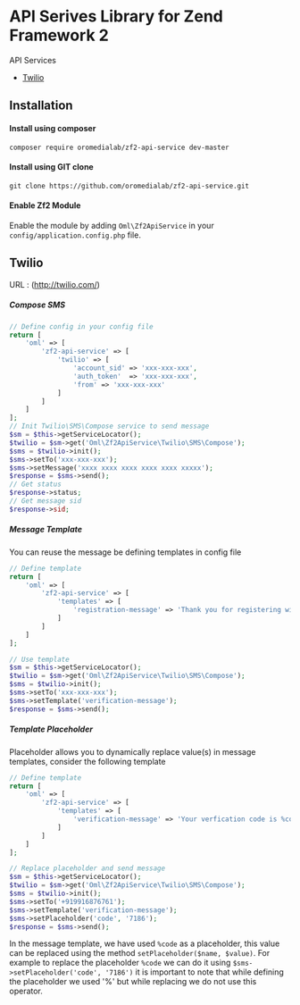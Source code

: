 API Serives Library for Zend Framework 2
=============

API Services
* [Twilio](https://github.com/oromedialab/zf2-api-service#twilio-)

Installation
------------

#### Install using composer
```
composer require oromedialab/zf2-api-service dev-master
```

#### Install using GIT clone
```
git clone https://github.com/oromedialab/zf2-api-service.git
```

#### Enable Zf2 Module
Enable the module by adding `Oml\Zf2ApiService` in your `config/application.config.php` file.

Twilio 
------
URL : (http://twilio.com/)

##### Compose SMS
```php
// Define config in your config file
return [
	'oml' => [
		'zf2-api-service' => [
			'twilio' => [
				'account_sid' => 'xxx-xxx-xxx',
				'auth_token'  => 'xxx-xxx-xxx',
				'from' => 'xxx-xxx-xxx'
			]
		]
	]
];
// Init Twilio\SMS\Compose service to send message
$sm = $this->getServiceLocator();
$twilio = $sm->get('Oml\Zf2ApiService\Twilio\SMS\Compose');
$sms = $twilio->init();
$sms->setTo('xxx-xxx-xxx');
$sms->setMessage('xxxx xxxx xxxx xxxx xxxx xxxxx');
$response = $sms->send();
// Get status
$response->status;
// Get message sid
$response->sid;
```

##### Message Template
You can reuse the message be defining templates in config file
```php
// Define template
return [
	'oml' => [
		'zf2-api-service' => [
			'templates' => [
				'registration-message' => 'Thank you for registering with us, we will keep you posted with exciting offers'
			]
		]
	]
];

// Use template
$sm = $this->getServiceLocator();
$twilio = $sm->get('Oml\Zf2ApiService\Twilio\SMS\Compose');
$sms = $twilio->init();
$sms->setTo('xxx-xxx-xxx');
$sms->setTemplate('verification-message');
$response = $sms->send();
```

##### Template Placeholder
Placeholder allows you to dynamically replace value(s) in message templates, consider the following template
```php
// Define template
return [
	'oml' => [
		'zf2-api-service' => [
			'templates' => [
				'verification-message' => 'Your verfication code is %code% do not share this code with anyone for security reasons'
			]
		]
	]
];

// Replace placeholder and send message
$sm = $this->getServiceLocator();
$twilio = $sm->get('Oml\Zf2ApiService\Twilio\SMS\Compose');
$sms = $twilio->init();
$sms->setTo('+919916876761');
$sms->setTemplate('verification-message');
$sms->setPlaceholder('code', '7186');
$response = $sms->send();
```

In the message template, we have used `%code` as a placeholder, this value can be replaced using the method `setPlaceholder($name, $value)`. For example to replace the placeholder `%code` we can do it using `$sms->setPlaceholder('code', '7186')` it is important to note that while defining the placeholder we used '%' but while replacing we do not use this operator.
